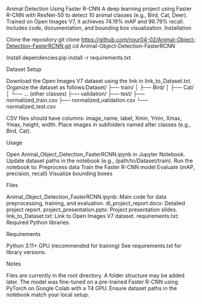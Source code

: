 Animal Detection Using Faster R-CNN
A deep learning project using Faster R-CNN with ResNet-50 to detect 10 animal classes (e.g., Bird, Cat, Deer). Trained on Open Images V7, it achieves 74.19% mAP and 99.79% recall. Includes code, documentation, and bounding box visualization.
Installation

Clone the repository:git clone https://github.com/nour04-02/Animal-Object-Detection-FasterRCNN.git
cd Animal-Object-Detection-FasterRCNN


Install dependencies:pip install -r requirements.txt



Dataset Setup

Download the Open Images V7 dataset using the link in link_to_Dataset.txt.
Organize the dataset as follows:Dataset/
├── train/
│   ├── Bird/
│   ├── Cat/
│   └── ... (other classes)
├── validation/
├── test/
├── normalized_train.csv
├── normalized_validation.csv
└── normalized_test.csv


CSV files should have columns: image_name, label, Xmin, Ymin, Xmax, Ymax, height, width.
Place images in subfolders named after classes (e.g., Bird, Cat).



Usage

Open Animal_Object_Detection_FasterRCNN.ipynb in Jupyter Notebook.
Update dataset paths in the notebook (e.g., /path/to/Dataset/train).
Run the notebook to:
Preprocess data
Train the Faster R-CNN model
Evaluate (mAP, precision, recall)
Visualize bounding boxes



Files

Animal_Object_Detection_FasterRCNN.ipynb: Main code for data preprocessing, training, and evaluation.
dl_project_report.docx: Detailed project report.
project_presentation.pptx: Project presentation slides.
link_to_Dataset.txt: Link to Open Images V7 dataset.
requirements.txt: Required Python libraries.

Requirements

Python 3.11+
GPU (recommended for training)
See requirements.txt for library versions.

Notes

Files are currently in the root directory. A folder structure may be added later.
The model was fine-tuned on a pre-trained Faster R-CNN using PyTorch on Google Colab with a T4 GPU.
Ensure dataset paths in the notebook match your local setup.

